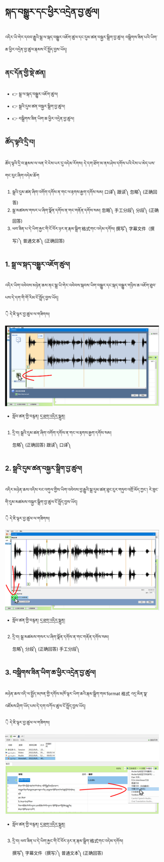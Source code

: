 # སྐད་བསྒྱུར་དང་ཕྱིར་འདྲེན་བྱ་ཚུལ།

འདིར་ཡི་གེར་དབབ་རྒྱུའི་སྒྲ་ལ་སྐད་བསྒྱུར་འཇོག་ཚུལ་དང་དུམ་ཚན་བསྐྱར་སྒྲིག་བྱ་ཚུལ། བསྒྲིགས་ཟིན་པའི་ཡིག་ཆ་ཕྱིར་འདྲེན་བྱ་ཚུལ་རྣམས་ངོ་སྤྲོད་བྱས་ཡོད།
## ནང་དོན་གྱི་སྡེ་ཚན།

- 👉 སྒྲ་ལ་སྐད་བསྒྱུར་འཇོག་ཚུལ།
- 👉 སྒྲའི་དུམ་ཚན་བསྐྱར་སྒྲིག་བྱ་ཚུལ།
- 👉 བསྒྲིགས་ཟིན་ཡིག་ཆ་ཕྱིར་འདྲེན་བྱ་ཚུལ།

## ཚོད་ལྟའི་དྲི་བ།

ཚོད་ལྟའི་དྲི་བ་རྣམས་ལ་ལན་རེ་ངེས་པར་དུ་འདེམ་རོགས། དེ་དག་ཐོག་མ་ནས་ཤེས་དགོས་པའི་ངེས་པ་མེད་པས་གང་རུང་ཞིག་འདེམ་ཆོག

1. སྒྲའི་དུམ་ཚན་ཞིག་འགོག་དགོས་ན་གང་ལ་རྟགས་རྒྱག་དགོས་སམ། 口译༽ 跟读༽ 忽略༽ (正确回答)
2. སྒྲ་མཚམས་གསར་པ་ཞིག་སྣོན་དགོས་ན་གང་གནོན་དགོས་སམ། 忽略༽ 手工分段༽ 分段༽ (正确回答)
3. ཕབ་ཟིན་པ་དེ་ཡིག་རྐྱང་གི་ངོ་བོར་ཉར་ན་རྣམ་སྒྲིག་格式གང་འདེམ་དགོས། 撰写༽ 字幕文件（撰写）༽ 普通文本༽ (正确回答)

## 1. སྒྲ་ལ་སྐད་བསྒྱུར་འཇོག་ཚུལ།

འདིར་ཡིག་འབེབས་མཉེན་ཆས་ནང་སྒྲ་ཡི་གེར་འབེབས་སྐབས་ཡིག་བསྒྱུར་དང་སྐད་བསྒྱུར་གཉིས་ཆ་འཇོག་ཐུབ་པས་དེ་དག་གི་གོ་རིམ་ངོ་སྤྲོད་བྱས་ཡོད།

👇 དེ་ཇི་ལྟར་བྱ་ཚུལ་ལ་གཟིགས།

![800](images/000001.png)


- སློབ་ཚན་གྱི་བརྙན། [དྲ་ཐག་འདིར་སྣུན།](https://drive.google.com/file/d/15MM6FmKtJSL7rBO73t36oWIHHQon3U-U/view?usp=sharing)


1. དྲི་བ། སྒྲའི་དུམ་ཚན་ཞིག་འགོག་དགོས་ན་གང་ལ་རྟགས་རྒྱག་དགོས་སམ།  
忽略༽ (正确回答)  跟读༽ 口译༽

## 2. སྒྲའི་དུམ་ཚན་བསྐྱར་སྒྲིག་བྱ་ཚུལ།

འདིར་མཉེན་ཆས་འདིས་རང་འགུལ་གྱིས་ཡིག་འབེབས་བྱ་རྒྱུའི་སྒྲ་དུམ་ཚན་ཐུང་ངུར་གཏུབ་འགྲོ་མོད་ཀྱང་། རེ་ཟུང་གི་དུམ་མཚམས་བསྐྱར་སྒྲིག་བྱ་ཚུལ་ངོ་སྤྲོད་བྱས་ཡོད།

👇 དེ་ཇི་ལྟར་བྱ་ཚུལ་ལ་གཟིགས།

![800](images/000002.png)


- སློབ་ཚན་གྱི་བརྙན། [དྲ་ཐག་འདིར་སྣུན།](https://drive.google.com/file/d/12RNbUNATJhVWsPdv1LZiFloGeSpInV88/view?usp=sharing)


2. དྲི་བ། སྒྲ་མཚམས་གསར་པ་ཞིག་སྣོན་དགོས་ན་གང་གནོན་དགོས་སམ།  
忽略༽ 分段༽ (正确回答) 手工分段༽ 

## 3. བསྒྲིགས་ཟིན་ཡིག་ཆ་ཕྱིར་འདྲེན་བྱ་ཚུལ།

མཉེན་ཆས་འདི་ལ་སྤྱོད་མཁན་གྱི་དགོས་མཁོ་ལྟར་ཡིག་ཆའི་རྣམ་སྒྲིག་གམ་format 格式 འདྲ་མིན་སྣ་འཛོམས་ཤིག་ཡོད་པས་དེ་དག་བཀོལ་ཚུལ་ངོ་སྤྲོད་བྱས་ཡོད།

👇 དེ་ཇི་ལྟར་བྱ་ཚུལ་ལ་གཟིགས།

![800](images/000003.png)
 

- སློབ་ཚན་གྱི་བརྙན། [དྲ་ཐག་འདིར་སྣུན།](https://drive.google.com/file/d/1hSxU1Z5zHWy-xSjvQoPPf6X-Ug6CO_OV/view?usp=sharing)


3. དྲི་བ། ཕབ་ཟིན་པ་དེ་ཡིག་རྐྱང་གི་ངོ་བོར་ཉར་ན་རྣམ་སྒྲིག་格式གང་འདེམ་དགོས།  
撰写༽ 字幕文件（撰写）༽ 普通文本༽ (正确回答)